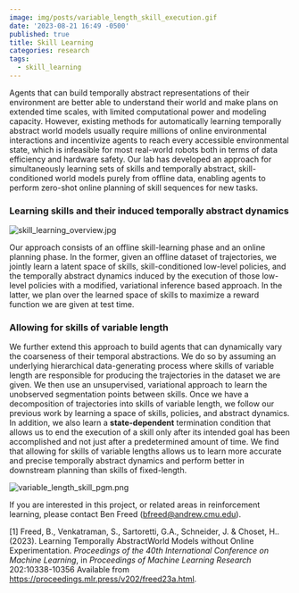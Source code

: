 ```yaml
---
image: img/posts/variable_length_skill_execution.gif
date: '2023-08-21 16:49 -0500'
published: true
title: Skill Learning
categories: research
tags:
  - skill_learning
---
```

Agents that can build temporally abstract representations of their environment are better able
to understand their world and make plans on extended time scales, with limited computational
power and modeling capacity. However, existing
methods for automatically learning temporally
abstract world models usually require millions
of online environmental interactions and incentivize agents to reach every accessible environmental state, which is infeasible for most real-world robots both in terms of data efficiency and
hardware safety. Our lab has developed an approach for simultaneously learning sets of skills
and temporally abstract, skill-conditioned world
models purely from offline data, enabling agents
to perform zero-shot online planning of skill sequences for new tasks.

### Learning skills and their induced temporally abstract dynamics

![skill_learning_overview.jpg]({{site.baseurl}}/img/posts/skill_learning_overview.jpg)

Our approach consists of an offline skill-learning phase and an online planning phase. In the former, given an offline dataset of trajectories, we jointly learn a latent space of skills, skill-conditioned low-level policies, and the temporally abstract dynamics induced by the execution of those low-level policies with a modified, variational inference based approach. In the latter, we plan over the learned space of skills to maximize a reward function we are given at test time.

### Allowing for skills of variable length

We further extend this approach to build agents that can dynamically vary the coarseness of their temporal abstractions. We do so by assuming an underlying hierarchical data-generating process where skills of variable length are responsible for producing the trajectories in the dataset we are given. We then use an unsupervised, variational approach to learn the unobserved segmentation points between skills. Once we have a decomposition of trajectories into skills of variable length, we follow our previous work by learning a space of skills, policies, and abstract dynamics. In addition, we also learn a __state-dependent__ termination condition that allows us to end the execution of a skill only after its intended goal has been accomplished and not just after a predetermined amount of time. We find that allowing for skills of variable lengths allows us to learn more accurate and precise temporally abstract dynamics and perform better in downstream planning than skills of fixed-length.

![variable_length_skill_pgm.png]({{site.baseurl}}/img/posts/variable_length_skill_pgm.png)


If you are interested in this project, or related areas in reinforcement learning, please contact Ben Freed (bfreed@andrew.cmu.edu).


[1] Freed, B., Venkatraman, S., Sartoretti, G.A., Schneider, J. & Choset, H.. (2023). Learning Temporally AbstractWorld Models without Online Experimentation. <i>Proceedings of the 40th International Conference on Machine Learning</i>, in <i>Proceedings of Machine Learning Research</i> 202:10338-10356 Available from https://proceedings.mlr.press/v202/freed23a.html.

